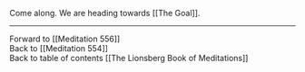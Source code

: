 Come along. We are heading towards [[The Goal]]. 

___

Forward to [[Meditation 556]]  
Back to [[Meditation 554]]  
Back to table of contents [[The Lionsberg Book of Meditations]]  
